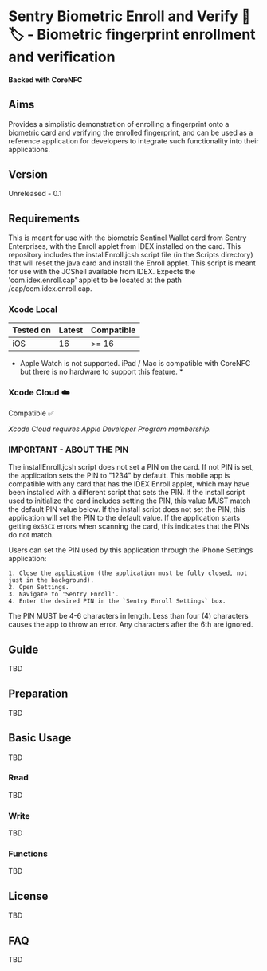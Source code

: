 # Sentry Biometric Enroll and Verify 📱🏷️ - Biometric fingerprint enrollment and verification
#### Backed with CoreNFC

## Aims
Provides a simplistic demonstration of enrolling a fingerprint onto a biometric card and verifying the enrolled fingerprint, and can be used as a reference application for developers to integrate such functionality into their applications.

## Version
Unreleased - 0.1

## Requirements
This is meant for use with the biometric Sentinel Wallet card from Sentry Enterprises, with the Enroll applet from IDEX installed on the card. This repository includes the installEnroll.jcsh script file (in the Scripts directory) that will reset the java card and install the Enroll applet. This script is meant for use with the JCShell available from IDEX. Expects the 'com.idex.enroll.cap' applet to be located at the path <current directory>/cap/com.idex.enroll.cap.

### Xcode Local
Tested on | Latest | Compatible
--------- | ------ | ----------
iOS       | 16     | >= 16

* Apple Watch is not supported. iPad / Mac is compatible with CoreNFC but there is no hardware to support this feature. *

### Xcode Cloud ☁️
Compatible ✅

*Xcode Cloud requires Apple Developer Program membership.*

###  IMPORTANT - ABOUT THE PIN
The installEnroll.jcsh script does not set a PIN on the card. If not PIN is set, the application sets the PIN to "1234" by default. This mobile app is compatible with any card that has the IDEX Enroll applet, which may have been installed with a different script that sets the PIN. If the install script used to initialize the card includes setting the PIN, this value MUST match the default PIN value below. If the install script does not set the PIN, this application will set the PIN to the default value. If the application starts getting `0x63CX` errors when scanning the card, this indicates that the PINs do not match.
 
Users can set the PIN used by this application through the iPhone Settings application:

    1. Close the application (the application must be fully closed, not just in the background).
    2. Open Settings.
    3. Navigate to 'Sentry Enroll'.
    4. Enter the desired PIN in the `Sentry Enroll Settings` box.
 
The PIN MUST be 4-6 characters in length. Less than four (4) characters causes the app to throw an error. Any characters after the 6th are ignored.





## Guide
TBD

## Preparation
TBD

## Basic Usage
TBD

### Read
TBD

### Write
TBD

### Functions
TBD

## License
TBD

## FAQ
TBD


